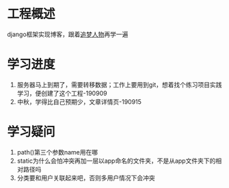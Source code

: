 # 工程概述
django框架实现博客，跟着[追梦人物](https://www.zmrenwu.com)再学一遍

# 学习进度
1. 服务器马上到期了，需要转移数据；工作上要用到git，想着找个练习项目实践学习，便创建了这个工程-190909
2. 中秋，学得比自己预期少，文章详情页-190915

# 学习疑问
1. path()第三个参数name用在哪
1. static为什么会怕冲突再加一层以app命名的文件夹，不是从app文件夹下的相对路径吗
1. 分类要和用户关联起来吧，否则多用户情况下会冲突
